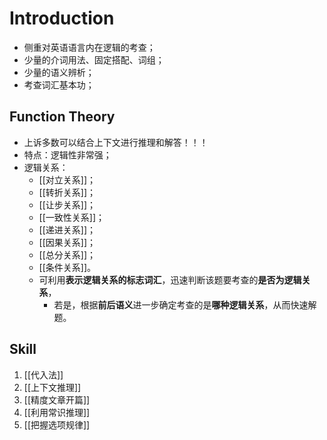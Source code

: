 # Introduction
* 侧重对英语语言内在逻辑的考查；
* 少量的介词用法、固定搭配、词组；
* 少量的语义辨析；
* 考查词汇基本功；
## Function Theory
* 上诉多数可以结合上下文进行推理和解答！！！
* 特点：逻辑性非常强；
* 逻辑关系：
	* [[对立关系]]；
	* [[转折关系]]；
	* [[让步关系]]；
	* [[一致性关系]]；
	* [[递进关系]]；
	* [[因果关系]]；
	* [[总分关系]]；
	* [[条件关系]]。
	* 可利用**表示逻辑关系的标志词汇**，迅速判断该题要考查的**是否为逻辑关系**，
		* 若是，根据**前后语义**进一步确定考查的是**哪种逻辑关系**，从而快速解题。
## Skill
1. [[代入法]]
2. [[上下文推理]]
3. [[精度文章开篇]]
4. [[利用常识推理]]
5. [[把握选项规律]]